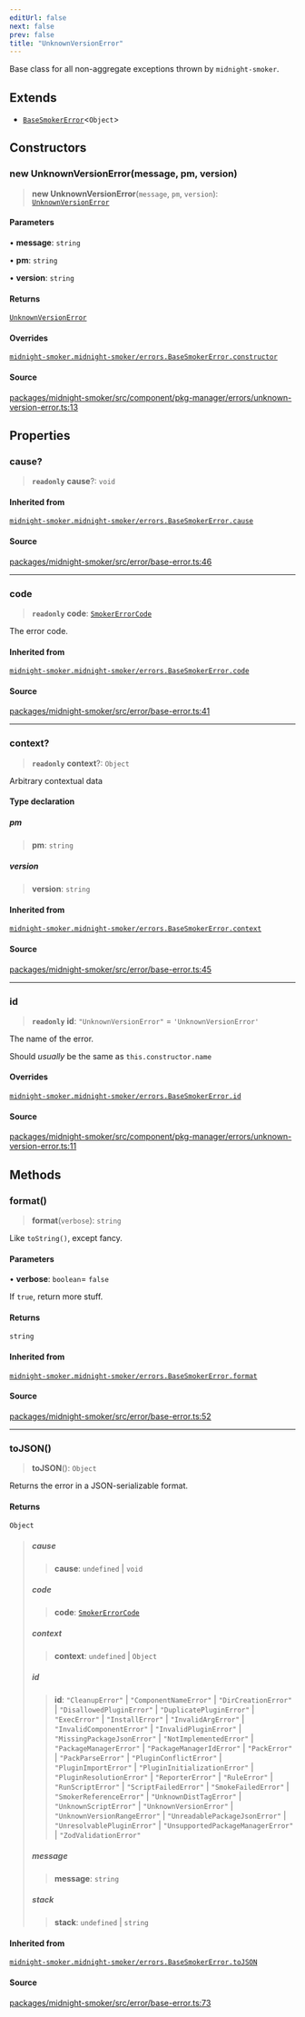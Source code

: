 ```yaml
---
editUrl: false
next: false
prev: false
title: "UnknownVersionError"
---
```


Base class for all non-aggregate exceptions thrown by `midnight-smoker`.

## Extends

- [`BaseSmokerError`](/api/midnight-smoker/midnight-smoker/errors/classes/basesmokererror/)\<`Object`\>

## Constructors

### new UnknownVersionError(message, pm, version)

> **new UnknownVersionError**(`message`, `pm`, `version`): [`UnknownVersionError`](/api/midnight-smoker/midnight-smoker/pkg-manager/namespaces/errors/classes/unknownversionerror/)

#### Parameters

• **message**: `string`

• **pm**: `string`

• **version**: `string`

#### Returns

[`UnknownVersionError`](/api/midnight-smoker/midnight-smoker/pkg-manager/namespaces/errors/classes/unknownversionerror/)

#### Overrides

[`midnight-smoker.midnight-smoker/errors.BaseSmokerError.constructor`](/api/midnight-smoker/midnight-smoker/errors/classes/basesmokererror/#constructors)

#### Source

[packages/midnight-smoker/src/component/pkg-manager/errors/unknown-version-error.ts:13](https://github.com/boneskull/midnight-smoker/blob/417858b/packages/midnight-smoker/src/component/pkg-manager/errors/unknown-version-error.ts#L13)

## Properties

### cause?

> **`readonly`** **cause**?: `void`

#### Inherited from

[`midnight-smoker.midnight-smoker/errors.BaseSmokerError.cause`](/api/midnight-smoker/midnight-smoker/errors/classes/basesmokererror/#cause)

#### Source

[packages/midnight-smoker/src/error/base-error.ts:46](https://github.com/boneskull/midnight-smoker/blob/417858b/packages/midnight-smoker/src/error/base-error.ts#L46)

***

### code

> **`readonly`** **code**: [`SmokerErrorCode`](/api/midnight-smoker/midnight-smoker/errors/type-aliases/smokererrorcode/)

The error code.

#### Inherited from

[`midnight-smoker.midnight-smoker/errors.BaseSmokerError.code`](/api/midnight-smoker/midnight-smoker/errors/classes/basesmokererror/#code)

#### Source

[packages/midnight-smoker/src/error/base-error.ts:41](https://github.com/boneskull/midnight-smoker/blob/417858b/packages/midnight-smoker/src/error/base-error.ts#L41)

***

### context?

> **`readonly`** **context**?: `Object`

Arbitrary contextual data

#### Type declaration

##### pm

> **pm**: `string`

##### version

> **version**: `string`

#### Inherited from

[`midnight-smoker.midnight-smoker/errors.BaseSmokerError.context`](/api/midnight-smoker/midnight-smoker/errors/classes/basesmokererror/#context)

#### Source

[packages/midnight-smoker/src/error/base-error.ts:45](https://github.com/boneskull/midnight-smoker/blob/417858b/packages/midnight-smoker/src/error/base-error.ts#L45)

***

### id

> **`readonly`** **id**: `"UnknownVersionError"` = `'UnknownVersionError'`

The name of the error.

Should _usually_ be the same as `this.constructor.name`

#### Overrides

[`midnight-smoker.midnight-smoker/errors.BaseSmokerError.id`](/api/midnight-smoker/midnight-smoker/errors/classes/basesmokererror/#abstract-id)

#### Source

[packages/midnight-smoker/src/component/pkg-manager/errors/unknown-version-error.ts:11](https://github.com/boneskull/midnight-smoker/blob/417858b/packages/midnight-smoker/src/component/pkg-manager/errors/unknown-version-error.ts#L11)

## Methods

### format()

> **format**(`verbose`): `string`

Like `toString()`, except fancy.

#### Parameters

• **verbose**: `boolean`= `false`

If `true`, return more stuff.

#### Returns

`string`

#### Inherited from

[`midnight-smoker.midnight-smoker/errors.BaseSmokerError.format`](/api/midnight-smoker/midnight-smoker/errors/classes/basesmokererror/#format)

#### Source

[packages/midnight-smoker/src/error/base-error.ts:52](https://github.com/boneskull/midnight-smoker/blob/417858b/packages/midnight-smoker/src/error/base-error.ts#L52)

***

### toJSON()

> **toJSON**(): `Object`

Returns the error in a JSON-serializable format.

#### Returns

`Object`

> ##### cause
>
> > **cause**: `undefined` \| `void`
>
> ##### code
>
> > **code**: [`SmokerErrorCode`](/api/midnight-smoker/midnight-smoker/errors/type-aliases/smokererrorcode/)
>
> ##### context
>
> > **context**: `undefined` \| `Object`
>
> ##### id
>
> > **id**: `"CleanupError"` \| `"ComponentNameError"` \| `"DirCreationError"` \| `"DisallowedPluginError"` \| `"DuplicatePluginError"` \| `"ExecError"` \| `"InstallError"` \| `"InvalidArgError"` \| `"InvalidComponentError"` \| `"InvalidPluginError"` \| `"MissingPackageJsonError"` \| `"NotImplementedError"` \| `"PackageManagerError"` \| `"PackageManagerIdError"` \| `"PackError"` \| `"PackParseError"` \| `"PluginConflictError"` \| `"PluginImportError"` \| `"PluginInitializationError"` \| `"PluginResolutionError"` \| `"ReporterError"` \| `"RuleError"` \| `"RunScriptError"` \| `"ScriptFailedError"` \| `"SmokeFailedError"` \| `"SmokerReferenceError"` \| `"UnknownDistTagError"` \| `"UnknownScriptError"` \| `"UnknownVersionError"` \| `"UnknownVersionRangeError"` \| `"UnreadablePackageJsonError"` \| `"UnresolvablePluginError"` \| `"UnsupportedPackageManagerError"` \| `"ZodValidationError"`
>
> ##### message
>
> > **message**: `string`
>
> ##### stack
>
> > **stack**: `undefined` \| `string`
>

#### Inherited from

[`midnight-smoker.midnight-smoker/errors.BaseSmokerError.toJSON`](/api/midnight-smoker/midnight-smoker/errors/classes/basesmokererror/#tojson)

#### Source

[packages/midnight-smoker/src/error/base-error.ts:73](https://github.com/boneskull/midnight-smoker/blob/417858b/packages/midnight-smoker/src/error/base-error.ts#L73)

